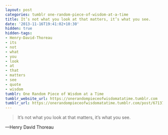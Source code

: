 ```yaml
---
layout: post
categories: tumblr one-random-piece-of-wisdom-at-a-time
title: It’s not what you look at that matters, it’s what you see.
date: '2013-11-16T19:41:02+10:30'
hidden: true
hidden-tags:
- Henry-David-Thoreau
- its
- not
- what
- you
- look
- at
- that
- matters
- see
- quote
- wisdom
tumblr: One Random Piece of Wisdom at a Time
tumblr_website_url: https://onerandompieceofwisdomatatime.tumblr.com
tumblr_url: https://onerandompieceofwisdomatatime.tumblr.com/post/67137367988/its-not-what-you-look-at-that-matters-its-what
---
```

> It’s not what you look at that matters, it’s what you see.

—Henry David Thoreau
